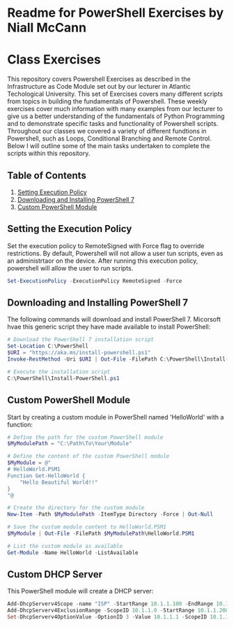 # Readme for PowerShell Exercises by Niall McCann

# Class Exercises
This repository covers Powershell Exercises as described in the Infrastructure as Code Module set out by our lecturer in Atlantic Techological University. This set of Exercises covers many different scripts from topics in building the fundamentals of Powershell. 
These weekly exercises cover much information with many examples from our lecturer to give us a better understanding of the fundamentals of Python Programming and to demonstrate specific tasks and functionality of Powershell scripts. Throughout our classes we covered 
a variety of different fundtions in Powershell, such as Loops, Conditional Branching and Remote Control. Below I will outline some of the main tasks undertaken to complete the scripts within this repository.

## Table of Contents

1. [Setting Execution Policy](#setting-execution-policy)
2. [Downloading and Installing PowerShell 7](#downloading-and-installing-powerShell-7)
3. [Custom PowerShell Module](#custom-powershell-module)

## Setting the Execution Policy
Set the execution policy to RemoteSigned with Force flag to override restrictions. By default, Powershell will not allow a user tun scripts, even as an administrtaor on the device. After running this execution policy, powershell will allow the user to run scripts.
```powershell
Set-ExecutionPolicy -ExecutionPolicy RemoteSigned -Force
```
## Downloading and Installing PowerShell 7
The following commands will download and install PowerShell 7. Micorsoft hvae this generic script they have made available to install PowerShell:

```powershell
# Download the PowerShell 7 installation script
Set-Location C:\PowerShell
$URI = "https://aka.ms/install-powershell.ps1"
Invoke-RestMethod -Uri $URI | Out-File -FilePath C:\PowerShell\Install-PowerShell.ps1

# Execute the installation script
C:\PowerShell\Install-PowerShell.ps1

```

## Custom PowerShell Module
Start by creating a custom module in PowerShell named 'HelloWorld' with a function:

```powershell
# Define the path for the custom PowerShell module
$MyModulePath = "C:\Path\To\Your\Module"

# Define the content of the custom PowerShell module
$MyModule = @"
# HelloWorld.PSM1
Function Get-HelloWorld {
    "Hello Beautiful World!!"
}
"@

# Create the directory for the custom module
New-Item -Path $MyModulePath -ItemType Directory -Force | Out-Null

# Save the custom module content to HelloWorld.PSM1
$MyModule | Out-File -FilePath $MyModulePath\HelloWorld.PSM1

# List the custom module as available
Get-Module -Name HelloWorld -ListAvailable

```

## Custom DHCP Server
This PowerShell module will create a DHCP server:

```powershell
Add-DhcpServerv4Scope -name "ISP" -StartRange 10.1.1.100 -EndRange 10.1.1.254 -SubnetMask 255.255.255.0 -State Active
Add-DhcpServerv4ExclusionRange -ScopeID 10.1.1.0 -StartRange 10.1.1.200 -EndRange 10.1.1.254
Set-DhcpServerv4OptionValue -OptionID 3 -Value 10.1.1.1 -ScopeID 10.1.1.0 -ComputerName dc1.ads.electric-petrol.ie

```

